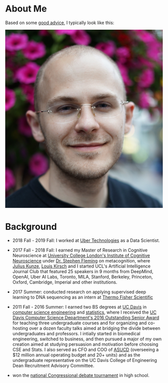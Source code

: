 # About Me

Based on some [good advice](https://www.ece.ucdavis.edu/~jowens/advice.html), I typically look like this:

![](about/profile_pic.jpg)

# Background

- 2018 Fall - 2019 Fall: I worked at [Uber Technologies](https://www.uber.com/")
as a Data Scientist. 

- 2017 Fall - 2018 Fall: I earned my Master of Research in Cognitive Neuroscience at 
[University College London's Institute of Cognitive Neuroscience](http://www.ucl.ac.uk/icn)
under [Dr. Stephen Fleming](http://metacoglab.org/) on metacognition, where 
[Julius Kunze](http://juliuskunze.com), [Louis Kirsch](http://louiskirsch.com/) and I started
UCL's Artificial Intelligence Journal Club that featured 25 speakers in 9 months
from DeepMind, OpenAI, Uber AI Labs, Toronto, MILA, Stanford, Berkeley, Princeton,
Oxford, Cambridge, Imperial and other institutions.

- 2017 Summer: conducted research on applying supervised deep learning to DNA sequencing as
 an intern at [Thermo Fisher Scientific](https://www.thermofisher.com/uk/en/home.html)
 
- 2011 Fall - 2016 Summer: I earned two BS degrees at [UC Davis](http://www.ucdavis.edu/)
in <a href="http://cs.ucdavis.edu/">computer science engineering</a> and <a href="http://www.stat.ucdavis.edu/">statistics</a>,
where I received the <a href="photos/outstanding_senior.jpg">UC Davis Computer Science Department's 2016 Outstanding Senior Award</a>
for teaching three undergraduate courses and for organizing and co-hosting over a dozen faculty talks aimed at
bridging the divide between undergraduates and professors. I intially started in biomedical engineering,
switched to business, and then pursued a major of my own creation
aimed at studying persuasion and motivation before choosing CSE and Stats. 
I also served as CFO and COO of [ASUCD](https://asucd.ucdavis.edu/) (overseeing a $12
million annual operating budget and 20+ units) and as the undergraduate representative on the UC Davis College
of Engineering Dean Recruitment Advisory Committee.
                
- won the [national Congressional debate tournament](https://ci.uky.edu/UKDebate/results-history) in high school.